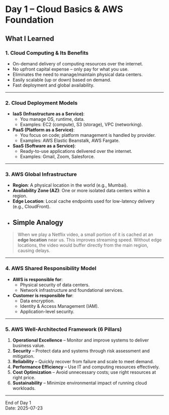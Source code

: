 #  Day 1 – Cloud Basics & AWS Foundation

## What I Learned

### 1. Cloud Computing & Its Benefits
- On-demand delivery of computing resources over the internet.
- No upfront capital expense – only pay for what you use.
- Eliminates the need to manage/maintain physical data centers.
- Easily scalable (up or down) based on demand.
- Fast deployment and global availability.
---
### 2. Cloud Deployment Models
- **IaaS (Infrastructure as a Service)**: 
  - You manage OS, runtime, data.
  - Examples: EC2 (compute), S3 (storage), VPC (networking).
- **PaaS (Platform as a Service)**:
  - You focus on code; platform management is handled by provider.
  - Examples: AWS Elastic Beanstalk, AWS Fargate.
- **SaaS (Software as a Service)**:
  - Ready-to-use applications delivered over the internet.
  - Examples: Gmail, Zoom, Salesforce.
---
### 3. AWS Global Infrastructure
- **Region**: A physical location in the world (e.g., Mumbai).
- **Availability Zone (AZ)**: One or more isolated data centers within a region.
- **Edge Location**: Local cache endpoints used for low-latency delivery (e.g., CloudFront).
- ##  Simple Analogy

> When we play a Netflix video, a small portion of it is cached at an **edge location** near us. This improves streaming speed. Without edge locations, the video would buffer directly from the main region, causing delays.

---

### 4. AWS Shared Responsibility Model
- **AWS is responsible for**:
  - Physical security of data centers.
  - Network infrastructure and foundational services.
- **Customer is responsible for**:
  - Data encryption.
  - Identity & Access Management (IAM).
  - Application-level security.
---
### 5. AWS Well-Architected Framework (6 Pillars)
1. **Operational Excellence** – Monitor and improve systems to deliver business value.
2. **Security** – Protect data and systems through risk assessment and mitigation.
3. **Reliability** – Quickly recover from failure and scale to meet demand.
4. **Performance Efficiency** – Use IT and computing resources effectively.
5. **Cost Optimization** – Avoid unnecessary costs; use right resources at right price.
6. **Sustainability** – Minimize environmental impact of running cloud workloads.

---

End of Day 1  
Date: 2025-07-23  

